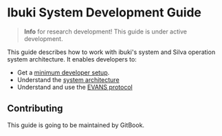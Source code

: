 # Ibuki System Development Guide

> **Info** for research development! This guide is under active development.

This guide describes how to work with ibuki's system and Silva operation system architecture. It enables developers to:

* Get a [minimum developer setup](en/setup/initial.md).
* Understand the [system architecture](en/concept/architecture.md)
* Understand and use the [EVANS protocol](en/concept/protocol.md)

## Contributing

This guide is going to be maintained by GitBook.
